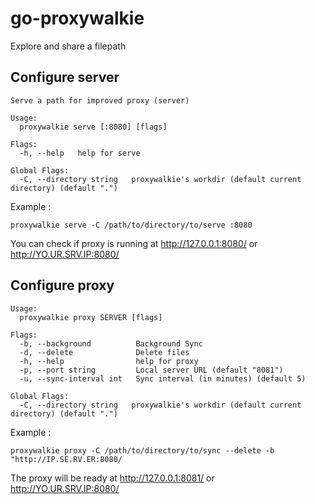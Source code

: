 go-proxywalkie
==============

Explore and share a filepath


## Configure server

```
Serve a path for improved proxy (server)

Usage:
  proxywalkie serve [:8080] [flags]

Flags:
  -h, --help   help for serve

Global Flags:
  -C, --directory string   proxywalkie's workdir (default current directory) (default ".")
```

Example :

`proxywalkie serve -C /path/to/directory/to/serve :8080`

You can check if proxy is running at http://127.0.0.1:8080/ or http://YO.UR.SRV.IP:8080/

## Configure proxy

```
Usage:
  proxywalkie proxy SERVER [flags]

Flags:
  -b, --background          Background Sync
  -d, --delete              Delete files
  -h, --help                help for proxy
  -p, --port string         Local server URL (default "8081")
  -u, --sync-interval int   Sync interval (in minutes) (default 5)

Global Flags:
  -C, --directory string   proxywalkie's workdir (default current directory) (default ".")

```

Example : 

`proxywalkie proxy -C /path/to/directory/to/sync --delete -b "http://IP.SE.RV.ER:8080/`

The proxy will be ready at http://127.0.0.1:8081/ or http://YO.UR.SRV.IP:8080/
